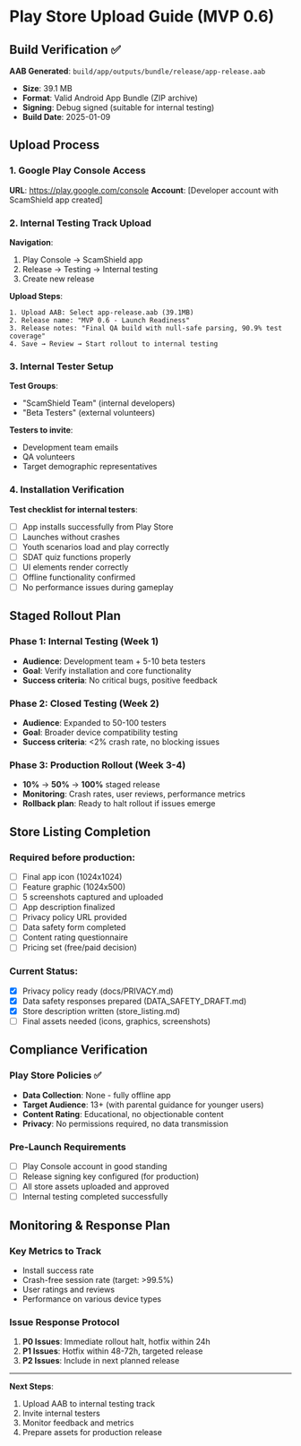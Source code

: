# Play Store Upload Guide (MVP 0.6)

## Build Verification ✅

**AAB Generated**: `build/app/outputs/bundle/release/app-release.aab`
- **Size**: 39.1 MB
- **Format**: Valid Android App Bundle (ZIP archive)
- **Signing**: Debug signed (suitable for internal testing)
- **Build Date**: 2025-01-09

## Upload Process

### 1. Google Play Console Access
**URL**: https://play.google.com/console
**Account**: [Developer account with ScamShield app created]

### 2. Internal Testing Track Upload
**Navigation**: 
1. Play Console → ScamShield app
2. Release → Testing → Internal testing
3. Create new release

**Upload Steps**:
```
1. Upload AAB: Select app-release.aab (39.1MB)
2. Release name: "MVP 0.6 - Launch Readiness"  
3. Release notes: "Final QA build with null-safe parsing, 90.9% test coverage"
4. Save → Review → Start rollout to internal testing
```

### 3. Internal Tester Setup
**Test Groups**: 
- "ScamShield Team" (internal developers)
- "Beta Testers" (external volunteers)

**Testers to invite**:
- Development team emails
- QA volunteers  
- Target demographic representatives

### 4. Installation Verification

**Test checklist for internal testers**:
- [ ] App installs successfully from Play Store
- [ ] Launches without crashes
- [ ] Youth scenarios load and play correctly
- [ ] SDAT quiz functions properly  
- [ ] UI elements render correctly
- [ ] Offline functionality confirmed
- [ ] No performance issues during gameplay

## Staged Rollout Plan

### Phase 1: Internal Testing (Week 1)
- **Audience**: Development team + 5-10 beta testers
- **Goal**: Verify installation and core functionality
- **Success criteria**: No critical bugs, positive feedback

### Phase 2: Closed Testing (Week 2)  
- **Audience**: Expanded to 50-100 testers
- **Goal**: Broader device compatibility testing
- **Success criteria**: <2% crash rate, no blocking issues

### Phase 3: Production Rollout (Week 3-4)
- **10%** → **50%** → **100%** staged release
- **Monitoring**: Crash rates, user reviews, performance metrics
- **Rollback plan**: Ready to halt rollout if issues emerge

## Store Listing Completion

### Required before production:
- [ ] Final app icon (1024x1024)
- [ ] Feature graphic (1024x500) 
- [ ] 5 screenshots captured and uploaded
- [ ] App description finalized
- [ ] Privacy policy URL provided
- [ ] Data safety form completed
- [ ] Content rating questionnaire
- [ ] Pricing set (free/paid decision)

### Current Status:
- [x] Privacy policy ready (docs/PRIVACY.md)
- [x] Data safety responses prepared (DATA_SAFETY_DRAFT.md)
- [x] Store description written (store_listing.md)
- [ ] Final assets needed (icons, graphics, screenshots)

## Compliance Verification

### Play Store Policies ✅
- **Data Collection**: None - fully offline app
- **Target Audience**: 13+ (with parental guidance for younger users)
- **Content Rating**: Educational, no objectionable content
- **Privacy**: No permissions required, no data transmission

### Pre-Launch Requirements
- [ ] Play Console account in good standing
- [ ] Release signing key configured (for production)
- [ ] All store assets uploaded and approved
- [ ] Internal testing completed successfully

## Monitoring & Response Plan

### Key Metrics to Track
- Install success rate
- Crash-free session rate (target: >99.5%)
- User ratings and reviews
- Performance on various device types

### Issue Response Protocol
1. **P0 Issues**: Immediate rollout halt, hotfix within 24h
2. **P1 Issues**: Hotfix within 48-72h, targeted release
3. **P2 Issues**: Include in next planned release

---

**Next Steps**: 
1. Upload AAB to internal testing track
2. Invite internal testers
3. Monitor feedback and metrics
4. Prepare assets for production release